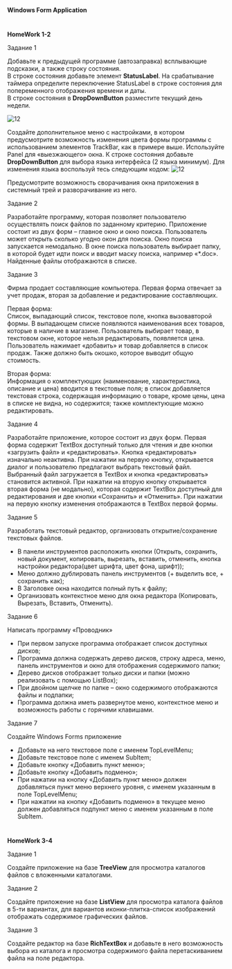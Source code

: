 <b>Windows Form Application</b>
#
<b>HomeWork 1-2</b>

Задание 1

Добавьте к предыдущей программе (автозаправка) всплывающие подсказки, а также строку состояния.<br>
В строке состояния добавьте элемент <b>StatusLabel</b>. На срабатывание таймера определите переключение StatusLabel в строке состояния для попеременного отображения времени и даты.<br>
В строке состояния в <b>DropDownButton</b> разместите текущий день недели.

![12](https://user-images.githubusercontent.com/108996479/194755730-2f337eee-9999-4853-ba38-481cef2c04c3.jpg)

Создайте дополнительное меню с настройками, в котором предусмотрите возможность изменения цвета формы программы с использованием элементов TrackBar, как в примере выше. Используйте Panel для «выезжающего» окна. К строке состояния добавьте <b>DropDownButton</b> для выбора языка интерфейса (2 языка минимум). Для изменения языка воспользуй тесь следующим кодом:
![12](https://user-images.githubusercontent.com/108996479/194755754-600aaf78-8908-4e07-a777-e359d93877e3.jpg)

Предусмотрите возможность сворачивания окна приложения в системный трей и разворачивание из него.

Задание 2

Разработайте программу, которая позволяет пользователю осуществлять поиск файлов по заданному критерию. Приложение состоит из двух форм – главное окно и окно поиска. Пользователь может открыть сколько угодно окон для поиска. Окно поиска запускается немодально. В окне поиска пользователь выбирает папку, в которой будет идти поиск и вводит маску поиска, например «*.doc». Найденные файлы отображаются в списке.

Задание 3

Фирма продает составляющие компьютера. Первая форма отвечает за учет продаж, вторая за добавление и редактирование составляющих.

Первая форма:<br>
Список, выпадающий список, текстовое поле, кнопка вызовавторой формы. В выпадающем списке появляются наименования всех товаров, которые в наличие в магазине. Пользователь выбирает товар, в текстовом окне, которое нельзя редактировать, появляется цена. Пользователь нажимает «добавить» и товар добавляется в список продаж. Также должно быть окошко, которое выводит общую стоимость.<br>

Вторая форма:<br>
Информация о комплектующих (наименование, характеристика, описание и цена) вводится в текстовые поля; в список добавляется текстовая строка, содержащая информацию о товаре, кроме цены, цена в списке не видна, но содержится; также комплектующие можно редактировать.

Задание 4

Разработайте приложение, которое состоит из двух форм. Первая форма содержит TextBox доступный только для чтения и две кнопки «загрузить файл» и «редактировать». Кнопка «редактировать» изначально неактивна. При нажатии на первую кнопку, открывается диалог и пользователю предлагают выбрать текстовый файл. Выбранный файл загружается в TextBox и кнопка «редактировать» становится активной. При нажатии на вторую кнопку открывается вторая форма (не модально), которая содержит TextBox доступный для редактирования и две кнопки «Сохранить» и «Отменить». При нажатии на первую кнопку изменения отображаются в TextBox первой формы.

Задание 5

Разработать текстовый редактор, организовать открытие/сохранение текстовых файлов.
<ul>
  <li>В панели инструментов расположить кнопки (Открыть, сохранить, новый документ, копировать, вырезать, вставить, отменить, кнопка настройки редактора(цвет шрифта, цвет фона, шрифт));</li>
  <li>Меню должно дублировать панель инструментов (+ выделить все, + сохранить как);</li>
  <li>В Заголовке окна находится полный путь к файлу;</li>
  <li>Организовать контекстное меню для окна редактора (Копировать, Вырезать, Вставить, Отменить).</li>
</ul>

Задание 6

Написать программу «Проводник»
<ul>
  <li>При первом запуске программа отображает список доступных дисков;</li>
  <li>Программа должна содержать дерево дисков, строку адреса, меню, панель инструментов и окно для отображения содержимого папки;</li>
  <li>Дерево дисков отображает только диски и папки (можно реализовать с помощью ListBox);</li>
  <li>При двойном щелчке по папке – окно содержимого отображаются файлы и подпапки;</li>
  <li>Программа должна иметь развернутое меню, контекстное меню и возможность работы с горячими клавишами.</li>
</ul>

Задание 7

Создайте Windows Forms приложение
<ul>
  <li>Добавьте на него текстовое поле с именем TopLevelMenu;</li>
  <li>Добавьте текстовое поле с именем SubItem;</li>
  <li>Добавьте кнопку «Добавить пункт меню»;</li>
  <li>Добавьте кнопку «Добавить подменю»;</li>
  <li>При нажатии на кнопку «Добавить пункт меню» должен добавляться пункт меню верхнего уровня, с именем указанным в поле TopLevelMenu;</li>
  <li>При нажатии на кнопку «Добавить подменю» в текущее меню должен добавляться подпункт меню с именем указанным в поле SubItem.</li>  
</ul>



#
<b>HomeWork 3-4</b>

Задание 1

Создайте приложение на базе <b>TreeView</b> для просмотра каталогов файлов с вложенными каталогами.

Задание 2

Создайте приложение на базе <b>ListView</b> для просмотра каталога файлов в 5-ти вариантах, для вариантов иконки-плитка-список изображений отображать содержимое графических файлов.

Задание 3

Создайте редактор на базе <b>RichTextBox</b> и добавьте в него возможность выбора из каталога и просмотра содержимого файла перетаскиванием файла на поле редактора.
